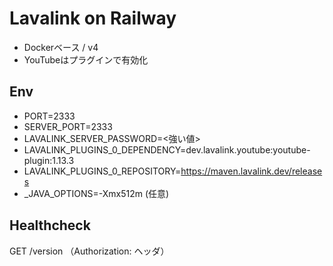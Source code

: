 # Lavalink on Railway
- Dockerベース / v4
- YouTubeはプラグインで有効化

## Env
- PORT=2333
- SERVER_PORT=2333
- LAVALINK_SERVER_PASSWORD=<強い値>
- LAVALINK_PLUGINS_0_DEPENDENCY=dev.lavalink.youtube:youtube-plugin:1.13.3
- LAVALINK_PLUGINS_0_REPOSITORY=https://maven.lavalink.dev/releases
- _JAVA_OPTIONS=-Xmx512m (任意)

## Healthcheck
GET /version （Authorization: <password> ヘッダ）
